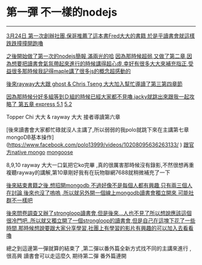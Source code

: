 # 第一彈 不一樣的nodejs
---

[3月24日 第一次創辦社團,保哥推薦了這本書Fred大大的書籍
於是乎讀書會就這樣跌跌撞撞開跑嚕
](http://www.books.com.tw/products/0010635109)

[之後開始做了第一次的nodejs簡報,滿兩光的哈](https://lookaside.fbsbx.com/file/nodejs%E8%AE%80%E6%9B%B8%E6%9C%83.ppt?token=AWzeN7fj_scqApAFE-FspRZjf17PRIW-CJa2grPRexctzGD5h0aUjWVaog2at9o_EaqmzTJLuSJy7wJPfuhzDsG2CJo_V2mpP0KBR9ru_SkqYr5O5fpvx09ZVi5mWhvjX7H2lpUOWyvs1-EKmqfh133EfrcpQk5sbDKmom1au0gchA)
[因為那時候超弱,又做了第二章,因為想要把讀書會氣氛帶起來進行的時候講得超心虛,幸好有很多大大來補充指正,受益很多那時候我記得maple講了很多js的概念超感動的](https://lookaside.fbsbx.com/file/%E4%B8%8D%E4%B8%80%E6%A8%A3%E7%9A%84node.js-%E7%AC%AC%E4%BA%8C%E7%AB%A0.pptx?token=AWwrYRYalZ4kn4TBQ0Uj2LGCccdKipINjRlMYueukpHEWSf_gy4W-PyT0bZatOAu1lUdQqpVMvThhiPKXOQ6QfswrAHfDZF7S2GR1h8AC8tQKjQ0oSucVP6E1NM7DXu0aGV-hz5a_Rz4ar0vNOlJmsL4UYxxu8yPWeKxPbE1YXpXFw)

[後來rayway大大跟 ghost & Chris Tseng 大大加入幫忙導讀了第三第四章節](https://lookaside.fbsbx.com/file/%E4%B8%8D%E4%B8%80%E6%A8%A3%E7%9A%84Node.js-%E7%AC%AC%E5%9B%9B%E7%AB%A0.pdf?token=AWwVIEGf1s9yAUk5ZXxfXhgvJtV3hbmuLzgD2skRKQh2nrCWkIxSYhDaKoi3JD9woWI8J8m7tzh4fdOlk8hFE2r-BkwsypcSkR-_fOXfDNduHWe7YmcIlqKwgL4r6W-dIL4cYEZFE6HerUZgBNcLVmyurYEgVBLaHs3hlHWy6CpvdQ)

[因為那時候分好多組等到Ｄ組的時候已經大家都不見嚕,jacky就跳出來跟我一起攻略了 第五章 express
5.1](https://www.facebook.com/polo13999/videos/10207998010702555/)
[5.2](https://www.facebook.com/polo13999/videos/10207998023622878/
)

Topper Chi 大大 & rayway 大大 接者導讀第六章

[後來讀書會大家都忙碌就沒人主講了,所以弱弱的我polo就跳下來在主講第七章 mongoDB基本操作]
(https://www.facebook.com/polo13999/videos/10208095636263133/
)
[跟官方native mongo](https://www.facebook.com/polo13999/videos/10208095695344610/)
[mongoose](https://www.facebook.com/polo13999/videos/10208095720945250/)

8,9,10 rayway 大大一口氣把它ko完畢 ,真的很厲害那時候沒有錄影,不然很想再重複聽rayway的講解,第10章剛好我有在玩物聯網7688就稍微補充了一下

[後來結束書籍之後,想招開mongodb 不過好像不是每個人都有興趣,只有兩三個人在討論 後來也沒了嗚嗚 ,所以就另外開一個線上mongodb讀書會獨立開來 可能社群不一樣吧
](https://www.facebook.com/groups/295363950811103/?ref=bookmarks)

[後來問卷調查又辦了strongloop讀書會,但是後來...人也不見了所以想說應該這個很冷門吧..所以就又獨立開了一個strongloop的讀書會,但是自己在這塊下花了一些時間,那時候想說要跟大家分享學習,社團上有學習的影片有興趣的可以加入去看看嚕](https://www.facebook.com/groups/568032146690485/)

總之到這邊第一彈就算的結束了 ,第二彈以番外篇全新方式找不同的主講來進行 ,很高興 讀書會可以走這麼久 期待第二彈 番外篇連開
